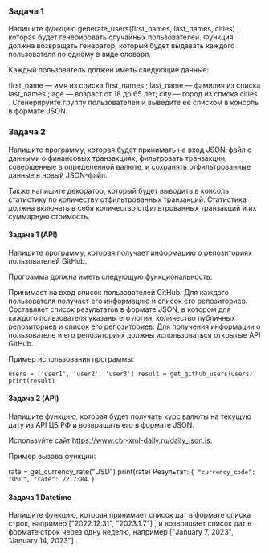 ### Задача 1
Напишите функцию 
generate_users(first_names, last_names, cities)
, которая будет генерировать случайных пользователей. Функция должна возвращать генератор, который будет выдавать каждого пользователя по одному в виде словаря.

Каждый пользователь должен иметь следующие данные:

first_name
 — имя из списка 
first_names
;
last_name
 — фамилия из списка 
last_names
;
age
 — возраст от 18 до 65 лет;
city
 — город из списка 
cities
.
Сгенерируйте группу пользователей и выведите ее списком в консоль в формате JSON.


### Задача 2
Напишите программу, которая будет принимать на вход JSON-файл с данными о финансовых транзакциях, фильтровать транзакции, совершенные в определенной валюте, и сохранять отфильтрованные данные в новый JSON-файл.

Также напишите декоратор, который будет выводить в консоль статистику по количеству отфильтрованных транзакций. Статистика должна включать в себя количество отфильтрованных транзакций и их суммарную стоимость.

#### Задача 1 (API)
Напишите программу, которая получает информацию о репозиториях пользователей GitHub.

Программа должна иметь следующую функциональность:

Принимает на вход список пользователей GitHub.
Для каждого пользователя получает его информацию и список его репозиториев.
Составляет список результатов в формате JSON, в котором для каждого пользователя указаны его логин, количество публичных репозиториев и список его репозиториев.
Для получения информации о пользователе и его репозиториях должны использоваться открытые API GitHub.

Пример использования программы:

`users = ['user1', 'user2', 'user3']
result = get_github_users(users)
print(result)`


#### Задача 2 (API)
Напишите функцию, которая будет получать курс валюты на текущую дату из API ЦБ РФ и возвращать его в формате JSON.

Используйте сайт https://www.cbr-xml-daily.ru/daily_json.js.

Пример вызова функции:

rate = get_currency_rate("USD")
print(rate)
Результат:
`
{
    "currency_code": "USD",
    "rate": 72.7384
}
`

#### Задача 1 Datetime

Напишите функцию, которая принимает список дат в формате списка строк, например 
["2022.12.31", "2023.1.7"]
, и возвращает список дат в формате строк через одну неделю, например 
["January 7, 2023", "January 14, 2023"]
.